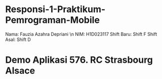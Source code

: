 ﻿# Responsi-1-Praktikum-Pemrograman-Mobile
Nama: Fauzia Azahra Depriani \n
NIM: H1D023117
Shift Baru: Shift F
Shift Asal: Shift D

 # Demo Aplikasi 576. RC Strasbourg Alsace




